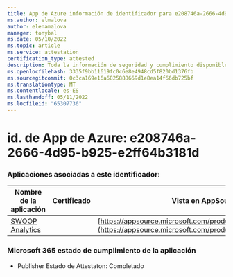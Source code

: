 ```yaml
---
title: App de Azure información de identificador para e208746a-2666-4d95-b925-e2ff64b3181d
ms.author: elmalova
author: elenamalova
manager: tonybal
ms.date: 05/10/2022
ms.topic: article
ms.service: attestation
certification_type: attested
description: Toda la información de seguridad y cumplimiento disponible para e208746a-2666-4d95-b925-e2ff64b3181d.
ms.openlocfilehash: 3335f9bb11619fc0c6e8e4948cd5f820bd1376fb
ms.sourcegitcommit: 0c3ca169e16a6825888669d1e8ea14f66db725bf
ms.translationtype: MT
ms.contentlocale: es-ES
ms.lasthandoff: 05/11/2022
ms.locfileid: "65307736"
---
```

# <a name="azure-app-id-e208746a-2666-4d95-b925-e2ff64b3181d"></a>id. de App de Azure: e208746a-2666-4d95-b925-e2ff64b3181d


### <a name="apps-associated-with-this-id"></a>Aplicaciones asociadas a este identificador:
| **Nombre de la aplicación** | **Certificado** | **Vista en AppSource** |
|--------------|---------------|-----------------------|
| [SWOOP Analytics](../forward/WA200000877.md) |  | [https://appsource.microsoft.com/product/office/WA200000877](https://appsource.microsoft.com/product/office/WA200000877) |

### <a name="microsoft-365-app-compliance-status"></a>Microsoft 365 estado de cumplimiento de la aplicación
- Publisher Estado de Attestaton: Completado
